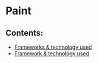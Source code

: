 # Paint 
## Contents:
- [Frameworks & technology used](#Frameworks-&-technology-used)
- [Framework & technology used](#Frameworks-&-technology-used)

